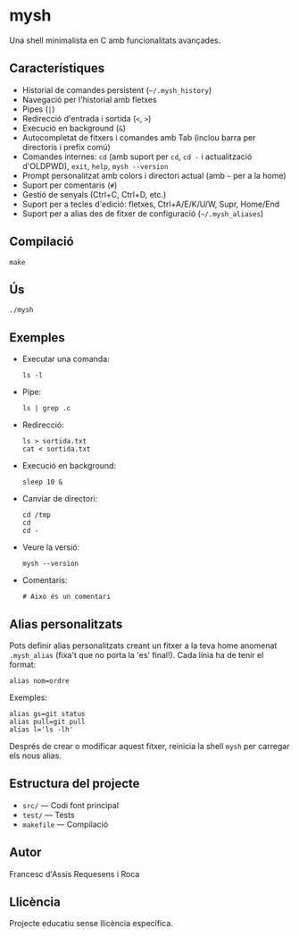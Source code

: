 # mysh

Una shell minimalista en C amb funcionalitats avançades.

## Característiques

- Historial de comandes persistent (`~/.mysh_history`)
- Navegació per l'historial amb fletxes
- Pipes (`|`)
- Redirecció d'entrada i sortida (`<`, `>`)
- Execució en background (`&`)
- Autocompletat de fitxers i comandes amb Tab (inclou barra per directoris i
  prefix comú)
- Comandes internes: `cd` (amb suport per `cd`, `cd -` i actualització
  d'OLDPWD), `exit`, `help`, `mysh --version`
- Prompt personalitzat amb colors i directori actual (amb `~` per a la home)
- Suport per comentaris (`#`)
- Gestió de senyals (Ctrl+C, Ctrl+D, etc.)
- Suport per a tecles d'edició: fletxes, Ctrl+A/E/K/U/W, Supr, Home/End
- Suport per a alias des de fitxer de configuració (`~/.mysh_aliases`)

## Compilació

```fish
make
```

## Ús

```fish
./mysh
```

## Exemples

- Executar una comanda:

  ```
  ls -l
  ```

- Pipe:

  ```
  ls | grep .c
  ```

- Redirecció:

  ```
  ls > sortida.txt
  cat < sortida.txt
  ```

- Execució en background:

  ```
  sleep 10 &
  ```

- Canviar de directori:

  ```
  cd /tmp
  cd
  cd -
  ```

- Veure la versió:

  ```
  mysh --version
  ```

- Comentaris:

  ```
  # Això és un comentari
  ```

## Alias personalitzats

Pots definir alias personalitzats creant un fitxer a la teva home anomenat `.mysh_alias` (fixa't que no porta la 'es' final!). Cada línia ha de tenir el format:

```
alias nom=ordre
```

Exemples:
```
alias gs=git status
alias pull=git pull
alias l='ls -lh'
```

Després de crear o modificar aquest fitxer, reinicia la shell `mysh` per carregar els nous alias.

## Estructura del projecte

- `src/` — Codi font principal
- `test/` — Tests
- `makefile` — Compilació

## Autor

Francesc d'Assís Requesens i Roca

## Llicència

Projecte educatiu sense llicència específica.

